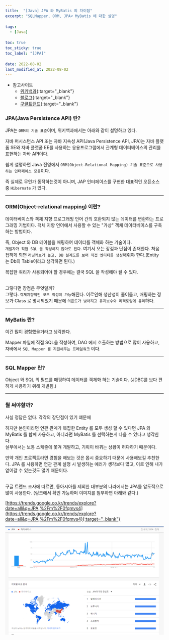 ```yaml
---
title:  "[Java] JPA 와 MyBatis 의 차이점"
excerpt: "SQLMapper, ORM, JPA< MyBatis 에 대한 설명"

tags:
  - [Java]

toc: true
toc_sticky: true
toc_label: "[JPA]"
 
date: 2022-08-02
last_modified_at: 2022-08-02
---
```


- 참고사이트
  - [위키백과](https://ko.wikipedia.org/wiki/%EC%9E%90%EB%B0%94_%ED%8D%BC%EC%8B%9C%EC%8A%A4%ED%84%B4%EC%8A%A4_API){:target="_blank"}
  - [블로그](https://dbjh.tistory.com/77){:target="_blank"}
  - [구글트랜드](https://trends.google.co.kr/trends/explore?date=all&q=JPA,%2Fm%2F0fqmvs4){:target="_blank"}


### JPA(Java Persistence API) 란? 

JPA는 `ORM의 기술 표준`이며, 위키백과에서는 아래와 같이 설명하고 있다. <br>

자바 퍼시스턴스 API 또는 자바 지속성 API(Java Persistence API, JPA)는 자바 플랫폼 SE와 자바 플랫폼 EE를 사용하는 응용프로그램에서 관계형 데이터베이스의 관리를 표현하는 자바 API이다. <br>


쉽게 설명하면 Java 진영에서 `ORM(Object-Relational Mapping) 기술 표준으로 사용하는 인터페이스 모음`이다. <br>

즉 실제로 무언가 동작하는것이 아니며, JAP 인터페이스를 구현한 대표적인 오픈소스 중 `Hibernate` 가 있다.

<hr/>

### ORM(Object-relational mapping) 이란?

 데이터베이스와 객체 지향 프로그래밍 언어 간의 호환되지 않는 데이터를 변환하는 프로그래밍 기법이다. 객체 지향 언어에서 사용할 수 있는 "가상" 객체 데이터베이스를 구축하는 방법이다. <br>

즉, Object 와 DB 테이블을 매핑하여 데이터를 객체화 하는 기술이다. <br>
`개발자가 직접 SQL 을 작성하지 않아도 된다`. 여기서 오는 장점과 단점이 존재한다. 처음 접하게 되면 `러닝커브가 높고, DB 설계도를 보며 직접 엔티티를 생성`해줘야 한다.(Entity 는 Db의 Table이라고 생각하면 된다.) <br>

복잡한 쿼리가 사용되어야 할 경우에는 결국 SQL 을 작성해야 될 수 있다. <br>
<br>

그렇다면 장점은 무엇일까? <br>
그렇다. `객체지향적인 코드 작성이 가능`해진다. 이로인해 생산성이 줄어들고, 매핑하는 정보가 Class 로 명시되었기 때문에 `의존도가 낮아지고 유지보수와 리팩토링에 유리`하다. 

<hr/>

### MyBatis 란?

이건 많이 경험했을거라고 생각한다. <br>

Mapper 파일에 직접 SQL을 작성하여, DAO 에서 호출하는 방법으로 많이 사용하고, 자바에서 `SQL Mapper 를 지원해주는 프레임워크` 이다.

<hr/>

### SQL Mapper 란?

Object 와 SQL 의 필드를 매핑하여 데이터를 객체화 하는 기술이다. (JDBC를 보다 편하게 사용하기 위해 개발됨.)

<hr>

### 뭘 써야할까?

사실 정답은 없다. 각각의 장단점이 있기 떄문에 <br>

하지만 본인이라면 연관 관계가 복잡한 Entity 를 모두 생성 할 수 있다면 JPA 와 MyBatis 를 함께 사용하고, 아니라면 MyBatis 를 선택하는게 나을 수 있다고 생각한다. <br>
실무에서는 보통 스케줄에 쫓겨 개발하고, 기획이 바뀌는 상황이 허다하기 때문이다. <br>

만약 개인 프로젝트라면 경험을 해보는 것은 몹시 중요하기 때문에 사용해보길 추천한다. JPA 를 사용하면 연관 관계 설정 시 발생하는 에러가 생각보다 많고, 이로 인해 내가 얻어갈 수 있는것도 많기 때문이다.<br>
<br>

구글 트랜드 조사에 따르면, 동아시아를 제외한 대부분의 나라에서는 JPA를 압도적으로 많이 사용한다.
(링크에서 확인 가능하며 이미지를 첨부하면 아래와 같다.) <br>

[https://trends.google.co.kr/trends/explore?date=all&q=JPA,%2Fm%2F0fqmvs4](https://trends.google.co.kr/trends/explore?date=all&q=JPA,%2Fm%2F0fqmvs4){:target="_blank"}


![GIT](/assets/image/java/Java_Jpa_01.PNG)